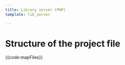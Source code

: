 ```yaml
---
title: Library server (PHP)
template: lib_server

---
```


# Structure of the project file

{{code:mapFiles}}